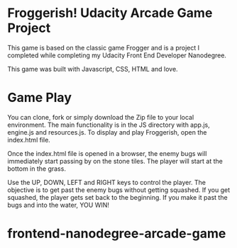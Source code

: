 <h1>Froggerish! Udacity Arcade Game Project</h1>

This game is based on the classic game Frogger and is a project I completed while completing my Udacity Front End Developer Nanodegree.

This game was built with Javascript, CSS, HTML and love.

<h1>Game Play</h1>

You can clone, fork or simply download the Zip file to your local environment. The main functionality is in the JS directory with app.js, engine.js and resources.js.  To display and play Froggerish, open the index.html file.

Once the index.html file is opened in a browser, the enemy bugs will immediately start passing by on the stone tiles. The player will start at the bottom in the grass. 

Use the UP, DOWN, LEFT and RIGHT keys to control the player. The objective is to get past the enemy bugs without getting squashed. If you get squashed, the player gets set back to the beginning. If you make it past the bugs and into the water, YOU WIN!


frontend-nanodegree-arcade-game
===============================

